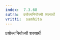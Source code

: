 ```yaml
---
index:  7.3.68
sutra:  प्रयोज्यनियोज्यौ शक्यार्थे
vritti:  samhita 
---
```


प्रयोज्यनियोज्यौ शक्यार्थे

